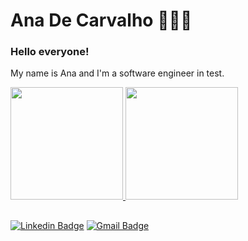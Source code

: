 # Ana De Carvalho 👩🏻‍💻

### Hello everyone!

My name is Ana and I'm a software engineer in test.

<div>
  <a href="https://github.com/de-carvalho">
  <img height="180em" src="https://github-readme-stats.vercel.app/api?username=de-carvalho&show_icons=true&theme=merko&include_all_commits=true&count_private=true"/>
  <img height="180em" src="https://github-readme-stats.vercel.app/api/top-langs/?username=de-carvalho&theme=merko&show_icons=true&count_private=true&langs_count=10&layout=compact"/>
</div>
 
  ##
  
[![Linkedin Badge](https://img.shields.io/badge/-Ana%20De%20Carvalho-00875f?style=flat-square&logo=Linkedin&logoColor=white&link=https://www.linkedin.com/in/ana-carolina-c-16934a187/)](https://www.linkedin.com/in/ana-carolina-c-16934a187/) 
[![Gmail Badge](https://img.shields.io/badge/-anamrnd21@gmail.com-00875f?style=flat-square&logo=Gmail&logoColor=white&link=mailto:anamrnd21@gmail.com)](mailto:anamrnd21@gmail.com) 
  
